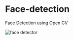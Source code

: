# Face-detection
Face Detection using Open CV

![face detector](https://user-images.githubusercontent.com/100796147/235713670-86e89d15-b226-436d-8dfa-a8e54a476ff8.gif)
